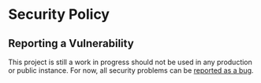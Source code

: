 # Security Policy

## Reporting a Vulnerability

This project is still a work in progress should not be used in any production or public instance. For now, all security problems can be [reported as a bug](https://github.com/fuzzingbits/hub/issues/new/choose).

